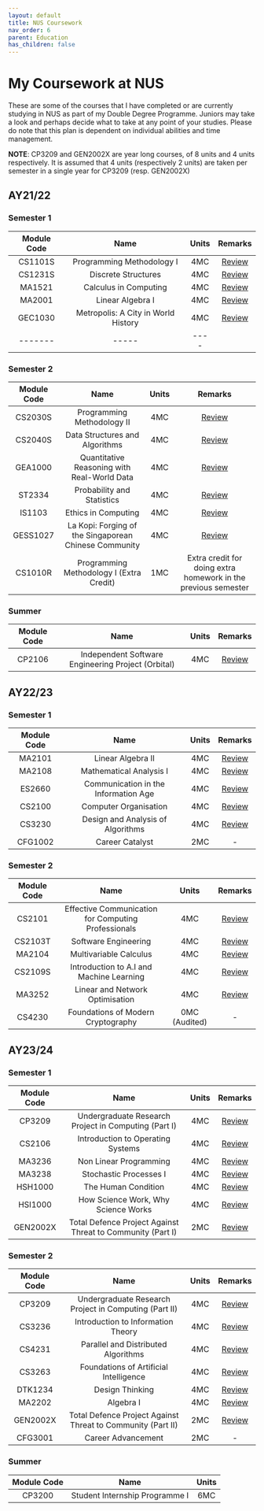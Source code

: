 ```yaml
---
layout: default
title: NUS Coursework
nav_order: 6
parent: Education
has_children: false
---
```


# My Coursework at NUS
These are some of the courses that I have completed or are currently studying in NUS as part of my Double Degree Programme. Juniors may take a look and perhaps decide what to take at any point of your studies. Please do note that this plan is dependent on individual abilities and time management.

**NOTE**: CP3209 and GEN2002X are year long courses, of 8 units and 4 units respectively. It is assumed that 4 units (respectively 2 units) are taken per semester in a single year for CP3209 (resp. GEN2002X)

## AY21/22
### Semester 1

| Module Code | Name | Units | Remarks | 
| :-----: | :-----: | :----: | :-----:| 
| CS1101S | Programming Methodology I | 4MC | [Review](coursereviews/cs1101s.html)
| CS1231S | Discrete Structures | 4MC | [Review](coursereviews/cs1231s.html) |
| MA1521 |	Calculus in Computing | 4MC | [Review](coursereviews/ma1521.html) |
| MA2001 | Linear Algebra I | 4MC | [Review](coursereviews/ma2001.html) |
| GEC1030 | Metropolis: A City in World History | 4MC | [Review](coursereviews/gec1030.html) |
|-------| -----| ----|

### Semester 2

| Module Code | Name | Units | Remarks |  
| :---------: | :--: | :---: | :-----: |  
| CS2030S | Programming Methodology II | 4MC | [Review](coursereviews/cs2030s.html) |  
| CS2040S | Data Structures and Algorithms | 4MC | [Review](coursereviews/cs2040s.html) |  
| GEA1000 | Quantitative Reasoning with Real-World Data | 4MC | [Review](coursereviews/gea1000.html) |  
| ST2334 | Probability and Statistics | 4MC | [Review](coursereviews/st2334.html) |   
| IS1103 | Ethics in Computing | 4MC | [Review](coursereviews/is1103.html) |  
| GESS1027 | La Kopi: Forging of the Singaporean Chinese Community | 4MC | [Review](coursereviews/gess1027.html) |  
| CS1010R | Programming Methodology I (Extra Credit) | 1MC | Extra credit for doing extra homework in the previous semester |  

### Summer 

| Module Code | Name | Units | Remarks |
| :---------: | :--: | :---: | :-----: |
| CP2106 | Independent Software Engineering Project (Orbital) | 4MC | [Review](coursereviews/cp2106.html) |

## AY22/23
### Semester 1

| Module Code | Name | Units | Remarks |
| :---------: | :--: | :---: | :-----: |
| MA2101 | Linear Algebra II | 4MC | [Review](coursereviews/ma2101.html) |
| MA2108 | Mathematical Analysis I | 4MC | [Review](coursereviews/ma2108.html) |
| ES2660 | Communication in the Information Age | 4MC | [Review](coursereviews/es2660.html)|
| CS2100 | Computer Organisation | 4MC | [Review](coursereviews/cs2100.html) |
| CS3230 | Design and Analysis of Algorithms | 4MC | [Review](coursereviews/cs3230.html) |
| CFG1002 | Career Catalyst | 2MC | - |

### Semester 2

| Module Code | Name | Units | Remarks |
| :---------: | :--: | :---: | :----: |
| CS2101 | Effective Communication for Computing Professionals | 4MC | [Review](coursereviews/cs2101.html) |
| CS2103T | Software Engineering | 4MC | [Review](coursereviews/cs2103t.html) |
| MA2104 | Multivariable Calculus | 4MC | [Review](coursereviews/ma2104.html) |
| CS2109S | Introduction to A.I and Machine Learning | 4MC | [Review](coursereviews/cs2109s.html) |
| MA3252 | Linear and Network Optimisation | 4MC | [Review](coursereviews/ma3252.html) |
| CS4230 | Foundations of Modern Cryptography | 0MC (Audited) | - |

## AY23/24
### Semester 1

| Module Code | Name | Units | Remarks |
| :---------: | :--: | :---: | :-----: |
| CP3209 | Undergraduate Research Project in Computing (Part I) | 4MC | [Review](coursereviews/cp3209.html) |
| CS2106 | Introduction to Operating Systems | 4MC | [Review](coursereviews/cs2106.html) |
| MA3236 | Non Linear Programming | 4MC | [Review](coursereviews/ma3236.html) |
| MA3238 | Stochastic Processes I | 4MC | [Review](coursereviews/ma3238.html) |
| HSH1000 | The Human Condition | 4MC | [Review](coursereviews/hsh1000.html) |
| HSI1000 | How Science Work, Why Science Works | 4MC | [Review](coursereviews/hsi1000.html) |
| GEN2002X | Total Defence Project Against Threat to Community (Part I) | 2MC | [Review](coursereviews/gen2002x.html) |

### Semester 2

| Module Code | Name | Units | Remarks |
| :---------: | :--: | :---: | :-----: |
| CP3209 | Undergraduate Research Project in Computing (Part II) | 4MC | [Review](coursereviews/cp3209.html) |
| CS3236 | Introduction to Information Theory | 4MC | [Review](coursereviews/cs3236.html) |
| CS4231 | Parallel and Distributed Algorithms | 4MC | [Review](coursereviews/cs4231.html) |
| CS3263 | Foundations of Artificial Intelligence | 4MC | [Review](coursereviews/cs3263.html) |
| DTK1234 | Design Thinking | 4MC | [Review](coursereviews/dtk1234.html) |
| MA2202 | Algebra I | 4MC | [Review](coursereviews/ma2202.html) |
| GEN2002X | Total Defence Project Against Threat to Community (Part II) | 2MC | [Review](coursereviews/gen2002x.html) |
| CFG3001 | Career Advancement | 2MC | - |

### Summer 

| Module Code | Name | Units |
| :---------: | :--: | :---: |
| CP3200 | Student Internship Programme I | 6MC |


